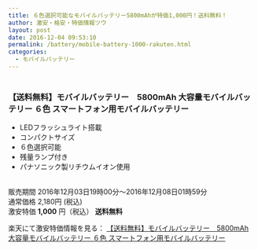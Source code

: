 ```yaml
---
title: ６色選択可能なモバイルバッテリー5800mAhが特価1,000円！送料無料！
author: 激安・格安・特価情報ツウ
layout: post
date: 2016-12-04 09:53:10
permalink: /battery/mobile-battery-1000-rakuten.html
categories:
  - モバイルバッテリー
---
```


<div class="img-bg2 img_L">
<a href="//hb.afl.rakuten.co.jp/hgc/1561c772.b0087d17.1561c773.95dc1ba4/?pc=http%3A%2F%2Fitem.rakuten.co.jp%2Fgenesis-shop%2Fgs5800-ss%2F&m=http%3A%2F%2Fm.rakuten.co.jp%2Fgenesis-shop%2Fi%2F10001095%2F&scid=af_item_img&link_type=pict&ut=eyJwYWdlIjoiaXRlbSIsInR5cGUiOiJwaWN0Iiwic2l6ZSI6IjI0MHgyNDAiLCJuYW0iOjEsIm5hbXAiOiJkb3duIiwiY29tIjoxLCJjb21wIjoiZG93biIsInByaWNlIjowLCJib3IiOjEsImNvbCI6MCwidGFyIjoxfQ%3D%3D" target="_blank" style="word-wrap:break-word;"  ><img src="//hbb.afl.rakuten.co.jp/hgb/1561c772.b0087d17.1561c773.95dc1ba4/?me_id=1279802&item_id=10001095&m=https%3A%2F%2Fthumbnail.image.rakuten.co.jp%2F%400_mall%2Fgenesis-shop%2Fcabinet%2Fmb%2Fgspower%2Fgs5800-img01n-ss2.jpg%3F_ex%3D80x80&pc=https%3A%2F%2Fthumbnail.image.rakuten.co.jp%2F%400_mall%2Fgenesis-shop%2Fcabinet%2Fmb%2Fgspower%2Fgs5800-img01n-ss2.jpg%3F_ex%3D240x240&s=240x240&t=pict" border="0" style="margin:2px" alt="" title=""></a>
</div>

### 【送料無料】モバイルバッテリー　5800mAh 大容量モバイルバッテリー ６色 スマートフォン用モバイルバッテリー
<!--more-->

* LEDフラッシュライト搭載
* コンパクトサイズ
* ６色選択可能
* 残量ランプ付き
* パナソニック製リチウムイオン使用

<br clear="all" />販売期間	2016年12月03日19時00分～2016年12月08日01時59分<br>
通常価格	2,180円 (税込)<br>
激安特価 <span class="tokka-price"><strong>1,000</strong></span> 円（税込） **送料無料**

楽天にて激安特価情報を見る： <span class="fs150p"><a href="//hb.afl.rakuten.co.jp/hgc/1561c772.b0087d17.1561c773.95dc1ba4/?pc=http%3A%2F%2Fitem.rakuten.co.jp%2Fgenesis-shop%2Fgs5800-ss%2F&m=http%3A%2F%2Fm.rakuten.co.jp%2Fgenesis-shop%2Fi%2F10001095%2F&scid=af_item_img&link_type=pict&ut=eyJwYWdlIjoiaXRlbSIsInR5cGUiOiJwaWN0Iiwic2l6ZSI6IjI0MHgyNDAiLCJuYW0iOjEsIm5hbXAiOiJkb3duIiwiY29tIjoxLCJjb21wIjoiZG93biIsInByaWNlIjowLCJib3IiOjEsImNvbCI6MCwidGFyIjoxfQ%3D%3D" target="_blank" style="word-wrap:break-word;" >【送料無料】モバイルバッテリー　5800mAh 大容量モバイルバッテリー ６色 スマートフォン用モバイルバッテリー</a></span>
